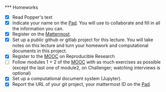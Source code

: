 *** Homeworks
- [x] Read Popper's text
- [x] Indicate your name on the [Pad](https://codimd.math.cnrs.fr/ukBaKcsHRyKrCFWW2wOK5w#). You will use to collaborate and fill in all the information you can.
- [x] Register on the [Mattermost](https://framateam.org/smpe-2022-2023/channels/town-square).
- [x] Set up a *public* github or gitlab project for this lecture. You will take notes on this lecture and turn your homework and computational documents in this project.
- [x] Register to the [MOOC](https://www.fun-mooc.fr/fr/cours/recherche-reproductible-principes-methodologiques-pour-une-science-transparente/) on Reproducible Research
- [ ] Follow modules 1 + 2 of the [MOOC](https://www.fun-mooc.fr/fr/cours/recherche-reproductible-principes-methodologiques-pour-une-science-transparente/) with as much exercises as possible (except the last one of module2, on Challenger; watching interviews is optional)
- [x] Set up a computational document system (Jupyter).
- [x] Report the URL of your git project, your mattermost ID on the [Pad](https://codimd.math.cnrs.fr/ukBaKcsHRyKrCFWW2wOK5w#).